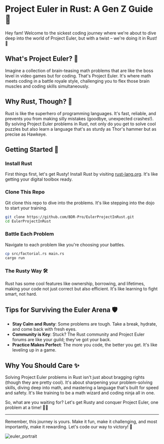 # Project Euler in Rust: A Gen Z Guide 🚀

Hey fam! Welcome to the sickest coding journey where we're about to dive deep into the world of Project Euler, but with a twist – we're doing it in Rust! 🦀

## What's Project Euler? 🤔

Imagine a collection of brain-teasing math problems that are like the boss level in video games but for coding. That's Project Euler. It's where math meets coding in a battle royale style, challenging you to flex those brain muscles and coding skills simultaneously.

## Why Rust, Though? 🦀

Rust is like the superhero of programming languages. It's fast, reliable, and prevents you from making silly mistakes (goodbye, unexpected crashes!). By solving Project Euler problems in Rust, not only do you get to solve cool puzzles but also learn a language that's as sturdy as Thor's hammer but as precise as Hawkeye.

## Getting Started 🚀

### Install Rust

First things first, let's get Rusty! Install Rust by visiting [rust-lang.org](https://www.rust-lang.org/tools/install). It's like getting your digital toolbox ready.

### Clone This Repo

Git clone this repo to dive into the problems. It's like stepping into the dojo to start your training.

```bash
git clone https://github.com/BDR-Pro/EulerProjectInRust.git
cd EulerProjectInRust
```

### Battle Each Problem

Navigate to each problem like you're choosing your battles.

```bash
cp src/factorial.rs main.rs
cargo run
```

### The Rusty Way 🛠

Rust has some cool features like ownership, borrowing, and lifetimes, making your code not just correct but also efficient. It's like learning to fight smart, not hard.

## Tips for Surviving the Euler Arena 🛡

- **Stay Calm and Rusty**: Some problems are tough. Take a break, hydrate, and come back with fresh eyes.
- **Community is Key**: Stuck? The Rust community and Project Euler forums are like your guild; they've got your back.
- **Practice Makes Perfect**: The more you code, the better you get. It's like leveling up in a game.

## Why You Should Care ✨

Solving Project Euler problems in Rust isn't just about bragging rights (though they are pretty cool). It's about sharpening your problem-solving skills, diving deep into math, and mastering a language that's built for speed and safety. It's like training to be a math wizard and coding ninja all in one.

So, what are you waiting for? Let's get Rusty and conquer Project Euler, one problem at a time! 🚀🦀

---


Remember, this journey is yours. Make it fun, make it challenging, and most importantly, make it rewarding. Let's code our way to victory! 🎉


![euler_portrait](https://github.com/BDR-Pro/project-euler/assets/91114465/0ce7a48d-2af4-4eca-92bb-4bdbc2a4a9bb)
